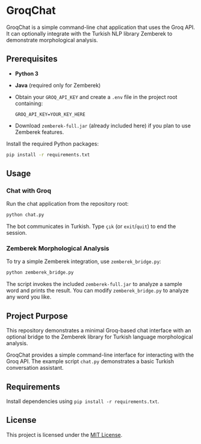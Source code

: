 # GroqChat

GroqChat is a simple command-line chat application that uses the Groq API. It can optionally integrate with the Turkish NLP library Zemberek to demonstrate morphological analysis.

## Prerequisites

- **Python 3**
- **Java** (required only for Zemberek)
- Obtain your `GROQ_API_KEY` and create a `.env` file in the project root containing:

  ```
  GROQ_API_KEY=YOUR_KEY_HERE
  ```
- Download `zemberek-full.jar` (already included here) if you plan to use Zemberek features.

Install the required Python packages:

```bash
pip install -r requirements.txt
```

## Usage

### Chat with Groq

Run the chat application from the repository root:

```bash
python chat.py
```

The bot communicates in Turkish. Type `çık` (or `exit`/`quit`) to end the session.

### Zemberek Morphological Analysis

To try a simple Zemberek integration, use `zemberek_bridge.py`:

```bash
python zemberek_bridge.py
```

The script invokes the included `zemberek-full.jar` to analyze a sample word and prints the result. You can modify `zemberek_bridge.py` to analyze any word you like.

## Project Purpose

This repository demonstrates a minimal Groq-based chat interface with an optional bridge to the Zemberek library for Turkish language morphological analysis.


GroqChat provides a simple command-line interface for interacting with the Groq API. The example script `chat.py` demonstrates a basic Turkish conversation assistant.

## Requirements

Install dependencies using `pip install -r requirements.txt`.

## License

This project is licensed under the [MIT License](LICENSE).


